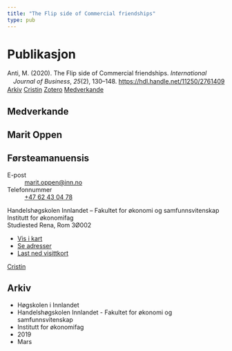```yaml
---
title: "The Flip side of Commercial friendships"
type: pub
---
```

<h1>Publikasjon</h1>
<article id="csl-bib-container-YWN38W2C" class="csl-bib-container">
  <div class="csl-bib-body" style="line-height: 1.35; padding-left: 1em; text-indent:-1em;">
  <div class="csl-entry">Anti, M. (2020). The Flip side of Commercial friendships. <i>International Journal of Business</i>, <i>25</i>(2), 130&#x2013;148. <a href="https://hdl.handle.net/11250/2761409">https://hdl.handle.net/11250/2761409</a></div>
</div>
  <div class="csl-bib-buttons">
    <a href="#taxonomy-article-YWN38W2C" class="csl-bib-button">Arkiv</a>
    <a href="https://app.cristin.no/results/show.jsf?id=1688181" alt="Cristin URL" class="csl-bib-button">Cristin</a>
    <a href="http://zotero.org/groups/5022929/items/YWN38W2C" alt="Zotero URL" class="csl-bib-button">Zotero</a>
    <a href="#contributors-article-YWN38W2C" class="csl-bib-button">Medverkande</a>
  </div>
  <div id="csl-bib-meta-container-YWN38W2C"></div>
</article>
<div id="csl-bib-meta-YWN38W2C" class="csl-bib-meta">
  <article id="contributors-article-YWN38W2C" class="contributors-article">
    <h1>Medverkande</h1>
    <div class="personas">
<div class="vrtx-hinn-person-card">
<div class="photo">
<i class="lar la-user-circle missing-person"></i>
</div>
<div class="info">
<hgroup><h1>Marit Oppen</h1>
<h2>Førsteamanuensis</h2>
</hgroup><dl>
<dt>E-post</dt>
<dd>
<a href="mailto:marit.oppen@inn.no">marit.oppen@inn.no</a>
</dd>
<dt>Telefonnummer</dt>
<dd><a href="tel:+4762430478">
+47 62 43 04 78
</a></dd>
</dl>
<p>
Handelshøgskolen Innlandet – Fakultet for økonomi og samfunnsvitenskap<br>
Institutt for økonomifag<br>
Studiested Rena,
Rom 3Ø002
</p>
<ul class="vrtx-hinn-links">
<li><a href="https://www.google.com/maps?q=61.13620,11.37454">Vis i kart</a></li>
<li><a href="https://www.inn.no/finn-en-ansatt/marit-oppen.html#vrtx-hinn-addresses">Se adresser</a></li>
<li><a href="https://www.inn.no/finn-en-ansatt/marit-oppen.html?vrtx=vcf">Last ned visittkort</a></li>
</ul>
</div>
</div>
<a href="https://app.cristin.no/persons/show.jsf?id=325250" alt="Cristin URL" class="personas-cristin">Cristin</a>
</div>
  </article>
  <article id="taxonomy-article-YWN38W2C" class="taxonomy-article">
    <h1>Arkiv</h1>
    <ul>
      <li>Høgskolen i Innlandet</li>
      <li>Handelshøgskolen Innlandet - Fakultet for økonomi og samfunnsvitenskap</li>
      <li>Institutt for økonomifag</li>
      <li>2019</li>
      <li>Mars</li>
    </ul>
  </article>
</div>
